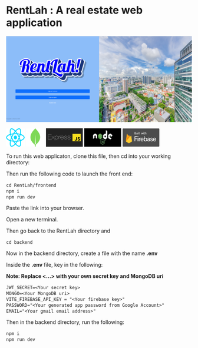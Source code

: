 # RentLah : A real estate web application

<p align="center">
  <img src="./frontend/src/assets/Login Choice Screenshot.png" alt="RentLah Login Choice Image" width="800"/>
</p>

<p>
  <img src="./frontend/src/assets/react.svg" alt="React Logo" style="width: 50px; height: 50px;"/>
  <img src="./frontend/src/assets/mongodb.png" alt="MongoDb logo" style="width: 50px; height: 50px;"/>
  <img src="./frontend/src/assets/expressserver.png" alt="Express.js logo" style="width: 100px; height: 50px;"/>
  <img src="./frontend/src/assets/nodejs.jpg" alt="Node.js logo" style="width: 100px; height: 50px;"/>
  <img src="./frontend/src/assets/firebase.png" alt="Firebase logo" style="width: 100px; height: 50px;"/>
</p>

To run this web applicaton, clone this file, then cd into your working directory:

Then run the following code to launch the front end:  

```
cd RentLah/frontend
npm i
npm run dev
```

Paste the link into your browser.  

Open a new terminal.  

Then go back to the RentLah directory and  

```
cd backend
```

Now in the backend directory, create a file with the name **.env**  

Inside the **.env** file, key in the following:  

**Note: Replace <...> with your own secret key and MongoDB uri**  


```
JWT_SECRET=<Your secret key>
MONGO=<Your MongoDB uri>
VITE_FIREBASE_API_KEY = "<Your firebase key>"
PASSWORD="<Your generated app password from Google Account>"
EMAIL="<Your gmail email address>"
```
Then in the backend directory, run the following:  

```
npm i
npm run dev
```
